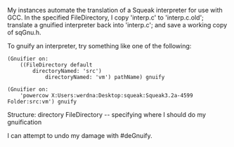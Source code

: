 My instances automate the translation of a Squeak interpreter for use with GCC.  In the specified FileDirectory, I copy 'interp.c' to 'interp.c.old'; translate a gnuified interpreter back into 'interp.c'; and save a working copy of sqGnu.h.

To gnuify an interpreter, try something like one of the following:

	(Gnuifier on: 
		((FileDirectory default 
			directoryNamed: 'src') 
				directoryNamed: 'vm') pathName) gnuify

	(Gnuifier on: 
		'powercow X:Users:werdna:Desktop:squeak:Squeak3.2a-4599 Folder:src:vm') gnuify


Structure:
 directory		FileDirectory -- specifying where I should do my gnuification

I can attempt to undo my damage with #deGnuify.